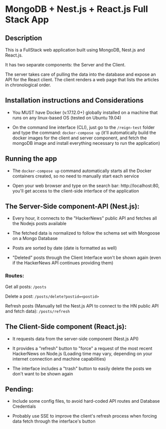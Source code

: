 # MongoDB + Nest.js + React.js Full Stack App

## Description

This is a FullStack web application built using MongoDB, Nest.js and React.js.

It has two separate components: the Server and the Client.

The server takes care of pulling the data into the database and expose an API for the React client. The client renders a web page that lists the articles in chronological order.

## Installation instructions and Considerations

- You MUST have Docker (v.17.12.0+) globally installed on a machine that runs on any linux-based OS (tested on Ubuntu 19.04)

- On the command line interface (CLI), just go to the `/reign-test` folder and type the command: `docker-compose up` (it'll automatically build the docker images for the client and server component, and fetch the mongoDB image and install everything necessary to run the application)

## Running the app

- The `docker-compose up` command automatically starts all the Docker containers created, so no need to manually start each service

- Open your web browser and type on the search bar: http://localhost:80, you'll get access to the client-side interface of the application

## The Server-Side component-API (Nest.js):

- Every hour, it connects to the "HackerNews" public API and fetches all the Nodejs posts available

- The fetched data is normalized to follow the schema set with Mongoose on a Mongo Database

- Posts are sorted by date (date is formatted as well)

- "Deleted" posts through the Client Interface won't be shown again (even if the HackerNews API continues providing them)

### Routes:

Get all posts:
`/posts`

Delete a post:
`/posts/delete?postid=<postid>`

Refresh posts (Manually tell the Nest.js API to connect to the HN public API and fetch data):
`/posts/refresh`

## The Client-Side component (React.js):

- It requests data from the server-side component (Nest.js API)

- It provides a "refresh" button to "force" a request of the most recent HackerNews on Node.js (Loading time may vary, depending on your internet connection and machine capabilities)

- The interface includes a "trash" button to easily delete the posts we don't want to be shown again

## Pending:

- Include some config files, to avoid hard-coded API routes and Database Credentials

- Probably use SSE to improve the client's refresh process when forcing data fetch through the interface's button
